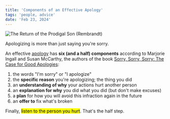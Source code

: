 ```yaml
---
title: 'Components of an Effective Apology'
tags: 'people, advice'
date: 'Feb 23, 2024'
---
```


![The Return of the Prodigal Son (Rembrandt)](/images/prodigalson.jpg)

Apologizing is more than just saying you're sorry.

An effective [apology](https://www.vox.com/even-better/23622442/saying-sorry-apologize) has **six (and a half) components** according to Marjorie Ingall and Susan McCarthy, the authors of the book [Sorry, Sorry, Sorry: The Case for Good Apologies](https://www.goodreads.com/en/book/show/61273736):

1. the words "I'm sorry" or "I apologize"
2. the **specific reason** you're apologizing; the thing you did
3. an **understanding of why** your actions hurt another person
4. an **explanation for why** you did what you did (but don't make excuses)
5. a **plan** for how you will avoid this infraction again in the future
6. an **offer to** fix what's broken

Finally, <mark>listen to the person you hurt</mark>. That's the half step.
